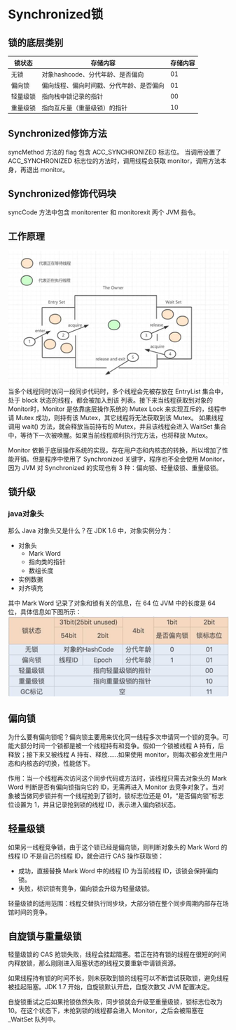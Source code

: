 # Synchronized锁
## 锁的底层类别
|锁状态|存储内容|存储内容|
|--|--|--|
|无锁|对象hashcode、分代年龄、是否偏向|01|
|偏向锁|偏向线程、偏向时间戳、分代年龄、是否偏向|01|
|轻量级锁|指向栈中锁记录的指针|00|
|重量级锁|指向互斥量（重量级锁）的指针|10|
## Synchronized修饰方法
syncMethod 方法的 flag 包含 ACC_SYNCHRONIZED 标志位。
当调用设置了 ACC_SYNCHRONIZED 标志位的方法时，调用线程会获取 monitor，调用方法本身，再退出 monitor。
## Synchronized修饰代码块
syncCode 方法中包含 monitorenter 和 monitorexit 两个 JVM 指令。
## 工作原理
![图片](./pig/monitor工作原理.png)
当多个线程同时访问一段同步代码时，多个线程会先被存放在 EntryList 集合中，处于 block 状态的线程，都会被加入到该 列表。接下来当线程获取到对象的 Monitor时，Monitor 是依靠底层操作系统的 Mutex Lock 来实现互斥的，线程申请 Mutex 成功，则持有该 Mutex，其它线程将无法获取到该 Mutex。
如果线程调用 wait() 方法，就会释放当前持有的 Mutex，并且该线程会进入 WaitSet 集合中，等待下一次被唤醒。如果当前线程顺利执行完方法，也将释放 Mutex。

Monitor 依赖于底层操作系统的实现，存在用户态和内核态的转换，所以增加了性能开销。但是程序中使用了 Synchronized 关键字，程序也不全会使用 Monitor，因为 JVM 对 Synchronized 的实现也有 3 种：偏向锁、轻量级锁、重量级锁。
## 锁升级
### java对象头
那么 Java 对象头又是什么？在 JDK 1.6 中，对象实例分为：
- 对象头 
  - Mark Word
  - 指向类的指针
  - 数组长度
- 实例数据
- 对齐填充

其中 Mark Word 记录了对象和锁有关的信息，在 64 位 JVM 中的长度是 64 位，具体信息如下图所示：
![图片](./pig/对象头.png)
## 偏向锁
为什么要有偏向锁呢？偏向锁主要用来优化同一线程多次申请同一个锁的竞争。可能大部分时间一个锁都是被一个线程持有和竞争。假如一个锁被线程 A 持有，后释放；接下来又被线程 A 持有、释放……如果使用 monitor，则每次都会发生用户态和内核态的切换，性能低下。

作用：当一个线程再次访问这个同步代码或方法时，该线程只需去对象头的 Mark Word 判断是否有偏向锁指向它的 ID，无需再进入 Monitor 去竞争对象了。当对象被当做同步锁并有一个线程抢到了锁时，锁标志位还是 01，“是否偏向锁”标志位设置为 1，并且记录抢到锁的线程 ID，表示进入偏向锁状态。
## 轻量级锁
如果另一线程竞争锁，由于这个锁已经是偏向锁，则判断对象头的 Mark Word 的线程 ID 不是自己的线程 ID，就会进行 CAS 操作获取锁：
- 成功，直接替换 Mark Word 中的线程 ID 为当前线程 ID，该锁会保持偏向锁。
- 失败，标识锁有竞争，偏向锁会升级为轻量级锁。

轻量级锁的适用范围：线程交替执行同步块，大部分锁在整个同步周期内部存在场馆时间的竞争。
## 自旋锁与重量级锁
轻量级锁的 CAS 抢锁失败，线程会挂起阻塞。若正在持有锁的线程在很短的时间内释放锁，那么刚刚进入阻塞状态的线程又要重新申请锁资源。

如果线程持有锁的时间不长，则未获取到锁的线程可以不断尝试获取锁，避免线程被挂起阻塞。JDK 1.7 开始，自旋锁默认开启，自旋次数又 JVM 配置决定。

自旋锁重试之后如果抢锁依然失败，同步锁就会升级至重量级锁，锁标志位改为 10。在这个状态下，未抢到锁的线程都会进入 Monitor，之后会被阻塞在 _WaitSet 队列中。